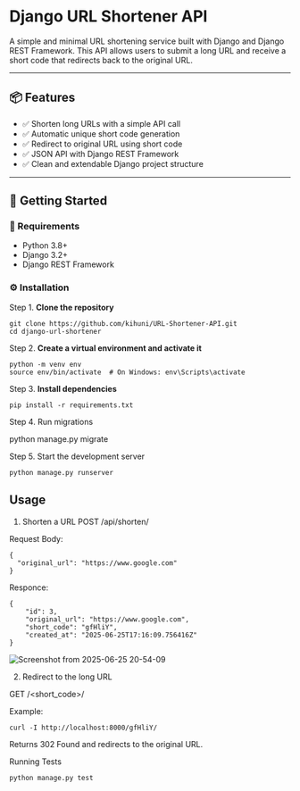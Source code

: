 # Django URL Shortener API

A simple and minimal URL shortening service built with Django and Django REST Framework. This API allows users to submit a long URL and receive a short code that redirects back to the original URL.

---

## 📦 Features

- ✅ Shorten long URLs with a simple API call
- ✅ Automatic unique short code generation
- ✅ Redirect to original URL using short code
- ✅ JSON API with Django REST Framework
- ✅ Clean and extendable Django project structure

---

## 🚀 Getting Started

### 🔧 Requirements

- Python 3.8+
- Django 3.2+
- Django REST Framework

### ⚙️ Installation

Step 1. **Clone the repository**

```
git clone https://github.com/kihuni/URL-Shortener-API.git
cd django-url-shortener
```

Step 2. **Create a virtual environment and activate it**

```
python -m venv env
source env/bin/activate  # On Windows: env\Scripts\activate

```
Step 3. **Install dependencies**

```
pip install -r requirements.txt

```
Step 4. Run migrations


python manage.py migrate

Step 5. Start the development server

```
python manage.py runserver

```

## Usage

1. Shorten a URL
POST /api/shorten/

Request Body:
```
{
  "original_url": "https://www.google.com"
}

```
Responce:

```
{
    "id": 3,
    "original_url": "https://www.google.com",
    "short_code": "gfHliY",
    "created_at": "2025-06-25T17:16:09.756416Z"
}
```
![Screenshot from 2025-06-25 20-54-09](https://github.com/user-attachments/assets/e84cc4fb-d7b2-4d46-96e7-e6cc514f13ce)

2. Redirect to the long URL
   
GET /<short_code>/

Example:
```
curl -I http://localhost:8000/gfHliY/
```

Returns 302 Found and redirects to the original URL.

Running Tests
```
python manage.py test

```
